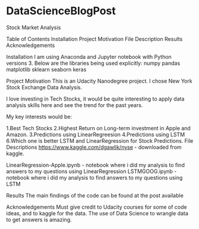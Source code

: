 # DataScienceBlogPost
Stock Market Analysis

Table of Contents
Installation
Project Motivation
File Description
Results
Acknowledgements

Installation
I am using Anaconda and Jupyter notebook with Python versions 3. Below are the libraries being used explicitly: numpy pandas matplotlib sklearn seaborn keras

Project Motivation
This is an Udacity Nanodegree project. I chose New York Stock Exchange Data Analysis.

I love investing in Tech Stocks, it would be quite interesting to apply data analysis skills here and see the trend for the past years.

My key interests would be:

1.Best Tech Stocks 2.Highest Return on Long-term investment in Apple and Amazon. 3.Predictions using LinearRegreesion 4.Predictions using LSTM 6.Which one is better LSTM and LinearRegression for Stock Predictions.
File Descriptions
https://www.kaggle.com/dgawlik/nyse - downloaded from kaggle.

LinearRegression-Apple.ipynb - notebook where i did my analysis to find answers to my questions using LinearRegression
LSTMGOOG.ipynb - notebook where i did my analysis to find answers to my questions using LSTM

Results
The main findings of the code can be found at the post available

Acknowledgements
Must give credit to Udacity courses for some of code ideas, and to kaggle for the data. The use of Data Science to wrangle data to get answers is amazing.

